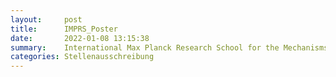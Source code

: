 ```yaml
---
layout:     post
title:      IMPRS_Poster
date:       2022-01-08 13:15:38
summary:    International Max Planck Research School for the Mechanisms of Mental Function and Dysfunction in Tübingen
categories: Stellenausschreibung
---
```


<object data="{{ site.url }}/pdfs/IMPRS_Poster.pdf" width="650" height="800" type='application/pdf'></object>
